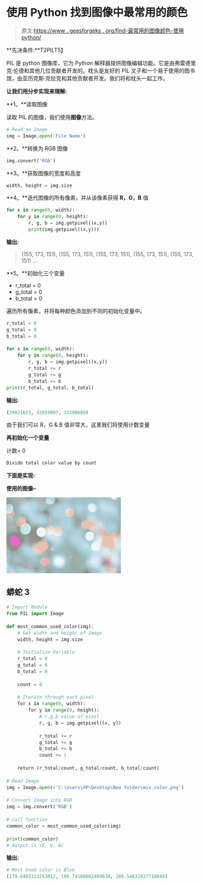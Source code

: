 # 使用 Python 找到图像中最常用的颜色

> 原文:[https://www . geesforgeks . org/find-最常用的图像颜色-使用 python/](https://www.geeksforgeeks.org/find-most-used-colors-in-image-using-python/)

**先决条件:**T2PILT5】

PIL 是 python 图像库，它为 Python 解释器提供图像编辑功能。它是由弗雷德里克·伦德和其他几位贡献者开发的。枕头是友好的 PIL 叉子和一个易于使用的图书馆，由亚历克斯·克拉克和其他贡献者开发。我们将和枕头一起工作。

**让我们用分步实现来理解:**

**1。**读取图像

读取 PIL 的图像，我们使用**图像**方法。

```py
# Read an Image
img = Image.open('File Name')
```

**2。**转换为 RGB 图像

```py
img.convert('RGB')
```

**3。**获取图像的宽度和高度

```py
width, height = img.size
```

**4。**迭代图像的所有像素，并从该像素获得 **R，G，B** 值

```py
for x in range(0, width):
    for y in range(0, height):
        r, g, b = img.getpixel((x,y))
        print(img.getpixel((x,y)))
```

**输出:**

> (155, 173, 151), (155, 173, 151), (155, 173, 151), (155, 173, 151), (155, 173, 151) …

**5。**初始化三个变量

*   r_total = 0
*   g_total = 0
*   b_total = 0

遍历所有像素，并将每种颜色添加到不同的初始化变量中。

```py
r_total = 0
g_total = 0
b_total = 0

for x in range(0, width):
    for y in range(0, height):
        r, g, b = img.getpixel((x,y))
        r_total += r
        g_total += g
        b_total += b
print(r_total, g_total, b_total)
```

**输出:**

```py
(29821623, 32659007, 33290689)
```

由于我们可以 R，G & B 值非常大，这里我们将使用计数变量

**再初始化一个变量**

计数= 0

```py
Divide total color value by count
```

**下面是实现:**

**使用的图像–**

![](img/3050d2da0588bd3ee353be44068e6602.png)

## 蟒蛇 3

```py
# Import Module
from PIL import Image

def most_common_used_color(img):
    # Get width and height of Image
    width, height = img.size

    # Initialize Variable
    r_total = 0
    g_total = 0
    b_total = 0

    count = 0

    # Iterate through each pixel
    for x in range(0, width):
        for y in range(0, height):
            # r,g,b value of pixel
            r, g, b = img.getpixel((x, y))

            r_total += r
            g_total += g
            b_total += b
            count += 1

    return (r_total/count, g_total/count, b_total/count)

# Read Image
img = Image.open(r'C:\Users\HP\Desktop\New folder\mix_color.png')

# Convert Image into RGB
img = img.convert('RGB')

# call function
common_color = most_common_used_color(img)

print(common_color)
# Output is (R, G, B)
```

**输出:**

```py
# Most Used color is Blue
(179.6483313253012, 196.74100602409638, 200.54631927710844)
```